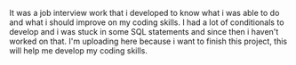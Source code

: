 It was a job interview work that i developed to know what i was able to do and what i should improve on my coding skills.
I had a lot of conditionals to develop and i was stuck in some SQL statements and since then i haven't worked on that. 
I'm uploading here because i want to finish this project, this will help me develop my coding skills.
